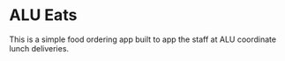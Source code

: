 # ALU Eats

This is a simple food ordering app built to app the staff at ALU coordinate lunch deliveries.
